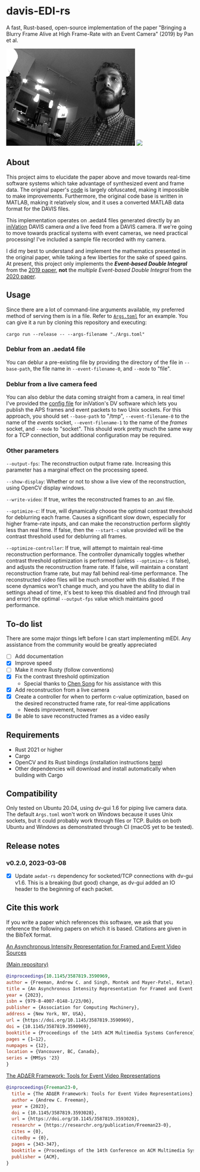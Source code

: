 # davis-EDI-rs
A fast, Rust-based, open-source implementation of the paper "Bringing a Blurry Frame Alive at High Frame-Rate with an Event Camera" (2019) by Pan et al.

![](https://github.com/ac-freeman/davis-EDI-rs/blob/main/output.gif) ![](https://github.com/ac-freeman/davis-EDI-rs/blob/main/output_recon.gif)

## About
This project aims to elucidate the paper above and move towards real-time software systems which take advantage of synthesized event and frame data. The original paper's [code](https://github.com/panpanfei/Bringing-a-Blurry-Frame-Alive-at-High-Frame-Rate-with-an-Event-Camera) is largely obfuscated, making it impossible to make improvements. Furthermore, the original code base is written in MATLAB, making it relatively slow, and it uses a converted MATLAB data format for the DAVIS files. 

This implementation operates on .aedat4 files generated directly by an [iniVation](https://inivation.com/) DAVIS camera _and_ a live feed from a DAVIS camera. If we're going to move towards practical systems with event cameras, we need practical processing! I've included a sample file recorded with my camera.

I did my best to understand and implement the mathematics presented in the original paper, while taking a few liberties for the sake of speed gains. At present, this project only implements the **_Event-based Double Integral_** from the [2019 paper](https://openaccess.thecvf.com/content_CVPR_2019/papers/Pan_Bringing_a_Blurry_Frame_Alive_at_High_Frame-Rate_With_an_CVPR_2019_paper.pdf), **not** the *multiple Event-based Double Integral* from the [2020 paper](https://ieeexplore.ieee.org/abstract/document/9252186).

## Usage
Since there are a lot of command-line arguments available, my preferred method of serving them is in a file. Refer to [`Args.toml`](Args.toml) for an example. You can give it a run by cloning this repository and executing:

`cargo run --release -- --args-filename "./Args.toml"`

### Deblur from an .aedat4 file
You can deblur a pre-existing file by providing the directory of the file in `--base-path`, the file name in `--event-filename-0`, and `--mode` to "file".

### Deblur from a live camera feed
You can also deblur the data coming straight from a camera, in real time! I've provided the [config file](dataset/dv_sockets.xml) for iniVation's DV software which lets you publish the APS frames and event packets to two Unix sockets. For this approach, you should set `--base-path` to "/tmp", `--event-filename-0` to the name of the _events_ socket, `--event-filename-1` to the name of the _frames_ socket, and `--mode` to "socket". This should work pretty much the same way for a TCP connection, but additional configuration may be required.

### Other parameters
`--output-fps`: The reconstruction output frame rate. Increasing this parameter has a marginal effect on the processing speed.

`--show-display`: Whether or not to show a live view of the reconstruction, using OpenCV display windows.

`--write-video`: If true, writes the reconstructed frames to an .avi file.

`--optimize-c`: If true, will dynamically choose the optimal contrast threshold for deblurring each frame. Causes a significant slow down, especially for higher frame-rate inputs, and can make the reconstruction perform slightly less than real time. If false, then the `--start-c` value provided will be the contrast threshold used for deblurring all frames.

`--optimize-controller`: If true, will attempt to maintain real-time reconstruction performance. The controller dynamically toggles whether contrast threshold optimization is performed (unless `--optimize-c` is false), and adjusts the reconstruction frame rate. If false, will maintain a constant reconstruction frame rate, but may fall behind real-time performance. The reconstructed video files will be much smoother with this disabled. If the scene dynamics won't change much, and you have the ability to dial in settings ahead of time, it's best to keep this disabled and find (through trail and error) the optimal `--output-fps` value which maintains good performance.

## To-do list
There are some major things left before I can start implementing mEDI. Any assistance from the community would be greatly appreciated

- [ ] Add documentation
- [x] Improve speed
- [ ] Make it more Rusty (follow conventions)
- [x] Fix the contrast threshold optimization
  - Special thanks to [Chen Song](https://github.com/chensong1995) for his assistance with this
- [x] Add reconstruction from a live camera
- [x] Create a controller for when to perform c-value optimization, based on the desired reconstructed frame rate, for real-time applications
  - Needs improvement, however
- [x] Be able to save reconstructed frames as a video easily

## Requirements
- Rust 2021 or higher
- Cargo
- OpenCV and its Rust bindings (installation instructions [here](https://github.com/twistedfall/opencv-rust))
- Other dependencies will download and install automatically when building with Cargo

## Compatibility
Only tested on Ubuntu 20.04, using dv-gui 1.6 for piping live camera data. The default `Args.toml` won't work on Windows because it uses Unix sockets, but it could probably work through files or TCP. Builds on both Ubuntu and Windows as demonstrated through CI (macOS yet to be tested).

## Release notes
### v0.2.0, 2023-03-08
- [x] Update `aedat-rs` dependency for socketed/TCP connections with dv-gui v1.6. This is a breaking (but good) change, as dv-gui added an IO header to the beginning of each packet.

## Cite this work

If you write a paper which references this software, we ask that you reference the following papers on which it is based. Citations are given in the BibTeX format.

[An Asynchronous Intensity Representation for Framed and Event Video Sources](https://arxiv.org/abs/2301.08783)

[(Main repository)](https://github.com/ac-freeman/adder-codec-rs)
```bibtex
@inproceedings{10.1145/3587819.3590969,
author = {Freeman, Andrew C. and Singh, Montek and Mayer-Patel, Ketan},
title = {An Asynchronous Intensity Representation for Framed and Event Video Sources},
year = {2023},
isbn = {979-8-4007-0148-1/23/06},
publisher = {Association for Computing Machinery},
address = {New York, NY, USA},
url = {https://doi.org/10.1145/3587819.3590969},
doi = {10.1145/3587819.3590969},
booktitle = {Proceedings of the 14th ACM Multimedia Systems Conference},
pages = {1–12},
numpages = {12},
location = {Vancouver, BC, Canada},
series = {MMSys '23}
}
```

[The ADΔER Framework: Tools for Event Video Representations](https://dl.acm.org/doi/pdf/10.1145/3587819.3593028)
```bibtex
@inproceedings{Freeman23-0,
  title = {The ADΔER Framework: Tools for Event Video Representations},
  author = {Andrew C. Freeman},
  year = {2023},
  doi = {10.1145/3587819.3593028},
  url = {https://doi.org/10.1145/3587819.3593028},
  researchr = {https://researchr.org/publication/Freeman23-0},
  cites = {0},
  citedby = {0},
  pages = {343-347},
  booktitle = {Proceedings of the 14th Conference on ACM Multimedia Systems, MMSys 2023, Vancouver, BC, Canada, June 7-10, 2023},
  publisher = {ACM},
}
```
